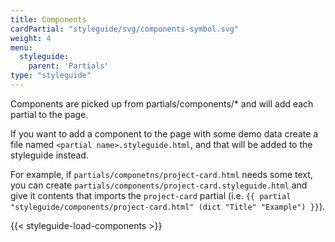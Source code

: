 ```yaml
---
title: Components
cardPartial: "styleguide/svg/components-symbol.svg"
weight: 4
menu: 
  styleguide:
    parent: 'Partials'
type: "styleguide"
---
```


Components are picked up from partials/components/* and will add each partial to the page.

If you want to add a component to the page with some demo data create a file named `<partial name>.styleguide.html`, and that will be added to the styleguide instead.

For example, if `partials/componetns/project-card.html` needs some text, you can create
`partials/components/project-card.styleguide.html` and give it contents that imports
the `project-card` partial
(i.e. `{{ partial "styleguide/components/project-card.html" (dict "Title" "Example") }}`).

{{< styleguide-load-components >}}